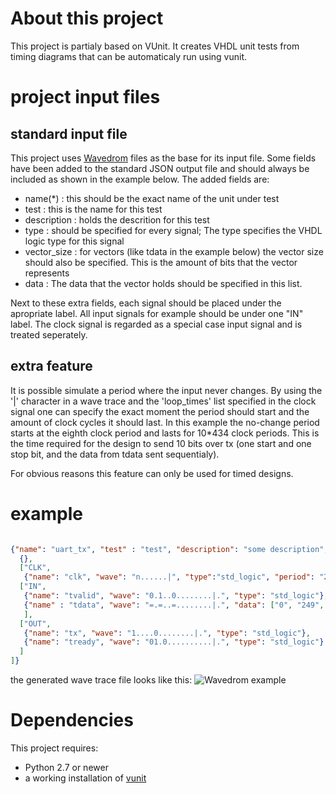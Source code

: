 # About this project

This project is partialy based on VUnit. It creates VHDL unit tests from timing diagrams that can be automaticaly run using vunit.

# project input files

## standard input file

This project uses [Wavedrom](http://wavedrom.com/) files as the base for its input file. Some fields have been added to the standard JSON output file and should always be included as shown in the example below. The added fields are:
* name(*) : this should be the exact name of the unit under test
* test : this is the name for this test
* description : holds the descrition for this test
* type : should be specified for every signal; The type specifies the VHDL logic type for this signal
* vector_size : for vectors (like tdata in the example below) the vector size should also be specified. This is the amount of bits that the vector represents
* data : The data that the vector holds should be specified in this list. 

Next to these extra fields, each signal should be placed under the apropriate label. All input signals for example should be under one "IN" label. The clock signal is regarded as a special case input signal and is treated seperately.

## extra feature

It is possible simulate a period where the input never changes. By using the '|' character in a wave trace and the 'loop_times' list specified in the clock signal one can specify the exact moment the period should start and the amount of clock cycles it should last. In this example the no-change period starts at the eighth clock period and lasts for 10*434 clock periods. This is the time required for the design to send 10 bits over tx (one start and one stop bit, and the data from tdata sent sequentialy).

For obvious reasons this feature can only be used for timed designs.

# example

```json

{"name": "uart_tx", "test" : "test", "description": "some description", "signal": [
  {},
  ["CLK",
   {"name": "clk", "wave": "n......|", "type":"std_logic", "period": "2", "loop_times" : ["10*434"]}],
  ["IN",
   {"name": "tvalid", "wave": "0.1..0........|.", "type": "std_logic"},
   {"name" : "tdata", "wave": "=.=..=........|.", "data": ["0", "249", "0"], "type" : "std_logic_vector", "vector_size" : "8"}
   ],
  ["OUT",
   {"name": "tx", "wave": "1....0........|.", "type": "std_logic"},
   {"name": "tready", "wave": "01.0..........|.", "type": "std_logic"}
  ]
]}

```
the generated wave trace file looks like this:
![Wavedrom example](http://s16.postimg.org/v9i56ktn9/example.png)

# Dependencies

This project requires:
 *  Python 2.7 or newer
 *  a working installation of [vunit](http://vunit.github.io/installing.html)

